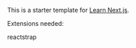 This is a starter template for [Learn Next.js](https://nextjs.org/learn).

Extensions needed:

reactstrap